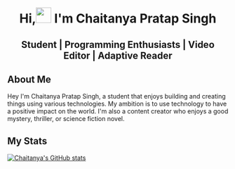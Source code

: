 <h1 align ="center">Hi,<img src ="https://media.giphy.com/media/m0dmKBkncVETJv2h0S/giphy.gif"width = 35> I'm Chaitanya Pratap Singh</h1>

<h2 align = "center"> Student | Programming Enthusiasts | Video Editor | Adaptive Reader </h2>

## About Me

Hey  I'm Chaitanya Pratap Singh, a student that enjoys building and creating things using various technologies. My ambition is to use technology to have a positive impact on the world.
I'm also a content creator who enjoys a good mystery, thriller, or science fiction novel.

## My Stats

[![Chaitanya's GitHub stats](https://github-readme-stats.vercel.app/api?username=Chaitanya-Pratap-Singh&theme=react&colour=171515&hide_border=true)](https://github.com/anuraghazra/github-readme-stats)

